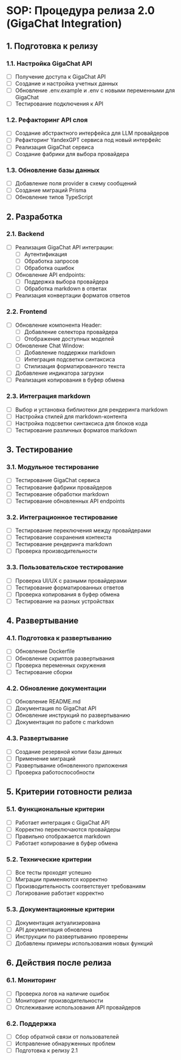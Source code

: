 # SOP: Процедура релиза 2.0 (GigaChat Integration)

## 1. Подготовка к релизу

### 1.1. Настройка GigaChat API
- [ ] Получение доступа к GigaChat API
- [ ] Создание и настройка учетных данных
- [ ] Обновление .env.example и .env с новыми переменными для GigaChat
- [ ] Тестирование подключения к API

### 1.2. Рефакторинг API слоя
- [ ] Создание абстрактного интерфейса для LLM провайдеров
- [ ] Рефакторинг YandexGPT сервиса под новый интерфейс
- [ ] Реализация GigaChat сервиса
- [ ] Создание фабрики для выбора провайдера

### 1.3. Обновление базы данных
- [ ] Добавление поля provider в схему сообщений
- [ ] Создание миграций Prisma
- [ ] Обновление типов TypeScript

## 2. Разработка

### 2.1. Backend
- [ ] Реализация GigaChat API интеграции:
  - [ ] Аутентификация
  - [ ] Обработка запросов
  - [ ] Обработка ошибок
- [ ] Обновление API endpoints:
  - [ ] Поддержка выбора провайдера
  - [ ] Обработка markdown в ответах
- [ ] Реализация конвертации форматов ответов

### 2.2. Frontend
- [ ] Обновление компонента Header:
  - [ ] Добавление селектора провайдера
  - [ ] Отображение доступных моделей
- [ ] Обновление Chat Window:
  - [ ] Добавление поддержки markdown
  - [ ] Интеграция подсветки синтаксиса
  - [ ] Стилизация форматированного текста
- [ ] Добавление индикатора загрузки
- [ ] Реализация копирования в буфер обмена

### 2.3. Интеграция markdown
- [ ] Выбор и установка библиотеки для рендеринга markdown
- [ ] Настройка стилей для markdown-контента
- [ ] Настройка подсветки синтаксиса для блоков кода
- [ ] Тестирование различных форматов markdown

## 3. Тестирование

### 3.1. Модульное тестирование
- [ ] Тестирование GigaChat сервиса
- [ ] Тестирование фабрики провайдеров
- [ ] Тестирование обработки markdown
- [ ] Тестирование обновленных API endpoints

### 3.2. Интеграционное тестирование
- [ ] Тестирование переключения между провайдерами
- [ ] Тестирование сохранения контекста
- [ ] Тестирование рендеринга markdown
- [ ] Проверка производительности

### 3.3. Пользовательское тестирование
- [ ] Проверка UI/UX с разными провайдерами
- [ ] Тестирование форматированных ответов
- [ ] Проверка копирования в буфер обмена
- [ ] Тестирование на разных устройствах

## 4. Развертывание

### 4.1. Подготовка к развертыванию
- [ ] Обновление Dockerfile
- [ ] Обновление скриптов развертывания
- [ ] Проверка переменных окружения
- [ ] Тестирование сборки

### 4.2. Обновление документации
- [ ] Обновление README.md
- [ ] Документация по GigaChat API
- [ ] Обновление инструкций по развертыванию
- [ ] Документация по работе с markdown

### 4.3. Развертывание
- [ ] Создание резервной копии базы данных
- [ ] Применение миграций
- [ ] Развертывание обновленного приложения
- [ ] Проверка работоспособности

## 5. Критерии готовности релиза

### 5.1. Функциональные критерии
- [ ] Работает интеграция с GigaChat API
- [ ] Корректно переключаются провайдеры
- [ ] Правильно отображается markdown
- [ ] Работает копирование в буфер обмена

### 5.2. Технические критерии
- [ ] Все тесты проходят успешно
- [ ] Миграции применяются корректно
- [ ] Производительность соответствует требованиям
- [ ] Логирование работает корректно

### 5.3. Документационные критерии
- [ ] Документация актуализирована
- [ ] API документация обновлена
- [ ] Инструкции по развертыванию проверены
- [ ] Добавлены примеры использования новых функций

## 6. Действия после релиза

### 6.1. Мониторинг
- [ ] Проверка логов на наличие ошибок
- [ ] Мониторинг производительности
- [ ] Отслеживание использования API провайдеров

### 6.2. Поддержка
- [ ] Сбор обратной связи от пользователей
- [ ] Исправление обнаруженных проблем
- [ ] Подготовка к релизу 2.1 